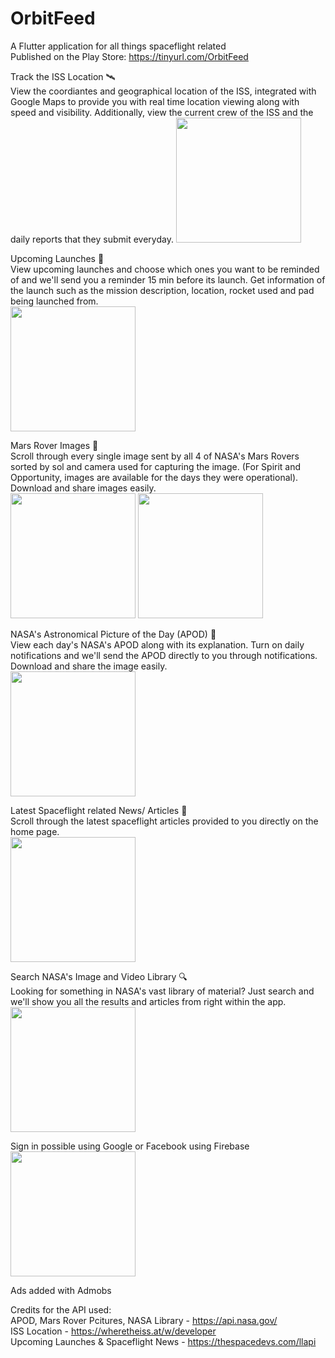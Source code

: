 # OrbitFeed

A Flutter application for all things spaceflight related  
Published on the Play Store: https://tinyurl.com/OrbitFeed

Track the ISS Location 🛰️  
View the coordiantes and geographical location of the ISS, integrated with Google Maps to provide you with real time location viewing along with speed and visibility. Additionally, view the current crew of the ISS and the daily reports that they submit everyday. 
<img src = "https://user-images.githubusercontent.com/53508807/137164818-b02d5ece-40e7-4386-a3a2-b7c2414289cf.jpg" width="200">  
  
Upcoming Launches 🚀  
View upcoming launches and choose which ones you want to be reminded of and we'll send you a reminder 15 min before its launch. Get information of the launch such as the mission description, location, rocket used and pad being launched from.  
<img src = "https://user-images.githubusercontent.com/53508807/137165051-597a638c-2a45-44c1-88fb-38dfbe0b43cf.jpg" width="200">  
  
Mars Rover Images 🤖  
Scroll through every single image sent by all 4 of NASA's Mars Rovers sorted by sol and camera used for capturing the image. (For Spirit and Opportunity, images are available for the days they were operational). Download and share images easily.  
<img src = "https://user-images.githubusercontent.com/53508807/137165239-5c61c67c-8d39-43ab-966c-d1256d00ba2b.jpg" width="200">
<img src = "https://user-images.githubusercontent.com/53508807/137165260-5af20b5e-9a2c-4043-a316-7aa37988a9d3.jpg" width="200">
  
NASA's Astronomical Picture of the Day (APOD) 📸  
View each day's NASA's APOD along with its explanation. Turn on daily notifications and we'll send the APOD directly to you through notifications. Download and share the image easily.  
<img src = "https://user-images.githubusercontent.com/53508807/137165387-77851b5b-93e8-45c6-bbc6-f712c01dbf46.jpg" width="200">  
  
Latest Spaceflight related News/ Articles 📰  
Scroll through the latest spaceflight articles provided to you directly on the home page.  
<img src = "https://user-images.githubusercontent.com/53508807/137165447-b4f8cbf2-f4ba-47b3-95ac-b60a374844c1.jpg" width="200">  
  
Search NASA's Image and Video Library 🔍  
Looking for something in NASA's vast library of material? Just search and we'll show you all the results and articles from right within the app.  
<img src = "https://user-images.githubusercontent.com/53508807/137165567-dc63468a-6fb8-4f10-9a17-14055f4f2e03.jpg" width="200">    

Sign in possible using Google or Facebook using Firebase  
<img src = "https://user-images.githubusercontent.com/53508807/137167580-4cb60780-f3eb-4efb-af59-e0b7f2743086.jpg" width="200">  
  

Ads added with Admobs  
  
Credits for the API used:  
APOD, Mars Rover Pcitures, NASA Library - https://api.nasa.gov/  
ISS Location - https://wheretheiss.at/w/developer  
Upcoming Launches & Spaceflight News - https://thespacedevs.com/llapi  


